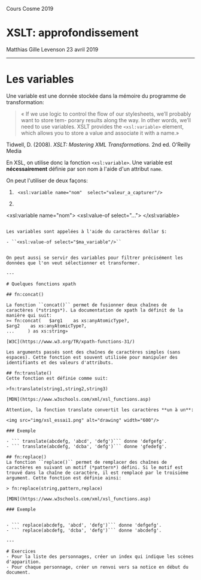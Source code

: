 ﻿Cours Cosme 2019

# XSLT: approfondissement

Matthias Gille Levenson
23 avril 2019

---

# Les variables

Une variable est une donnée stockée dans la mémoire du programme de transformation: 

>« If we use logic to control the flow of our stylesheets, we’ll probably want to store tem-
porary results along the way. In other words, we’ll need to use variables. XSLT provides
the ``<xsl:variable>`` element, which allows you to store a value and associate it with a
name.»

Tidwell, D. (2008). *XSLT: Mastering XML Transformations.* 2nd ed. O’Reilly Media


En XSL, on utilise donc la fonction ``<xsl:variable>``. Une variable est  **nécessairement** définie par son nom à l'aide d'un attribut ``name``. 

On peut l'utiliser de deux façons: 

1.  `` <xsl:variable name="nom"  select="valeur_a_capturer"/>``

2.  ```
<xsl:variable name="nom">
        <xsl:value-of select="...">
</xsl:variable>
```    

Les variables sont appelées à l'aide du caractères dollar $:

- ``<xsl:value-of select="$ma_variable"/>``


On peut aussi se servir des variables pour filtrer précisément les données que l'on veut sélectionner et transformer. 

---

# Quelques fonctions xpath

## fn:concat()

La fonction ``concat()`` permet de fusionner deux chaînes de caractères (*strings*). La documentation de xpath la définit de la manière qui suit: 
>« fn:concat( 	$arg1 	 as xs:anyAtomicType?,
$arg2 	 as xs:anyAtomicType?,
... 	) as xs:string»

[W3C](https://www.w3.org/TR/xpath-functions-31/)

Les arguments passés sont des chaînes de caractères simples (sans espaces). Cette fonction est souvent utilisée pour manipuler des identifiants et des valeurs d'attributs.

## fn:translate()
Cette fonction est définie comme suit:

>fn:translate(string1,string2,string3)

[MDN](https://www.w3schools.com/xml/xsl_functions.asp)

Attention, la fonction translate convertit les caractères **un à un**:

<img src="img/xsl_essai1.png" alt="drawing" width="600"/>

### Exemple

- ``` translate(abcdefg, 'abcd', 'defg')``` donne 'defgefg'.
- ``` translate(abcdefg, 'dcba', 'defg')``` donne 'gfedefg'.

## fn:replace()
La fonction ``replace()`` permet de remplacer des chaînes de caractères en suivant un motif (*pattern*) défini. Si le motif est trouvé dans la chaîne de caractère, il est remplacé par le troisième argument. Cette fonction est définie ainsi: 

> fn:replace(string,pattern,replace)

[MDN](https://www.w3schools.com/xml/xsl_functions.asp)

### Exemple


- ``` replace(abcdefg, 'abcd', 'defg')``` donne 'defgefg'.
- ``` replace(abcdefg, 'dcba', 'defg')``` donne 'abcdefg'.

---

# Exercices 
- Pour la liste des personnages, créer un index qui indique les scènes d'apparition. 
- Pour chaque personnage, créer un renvoi vers sa notice en début du document. 


